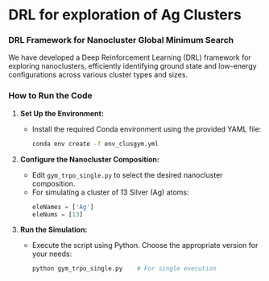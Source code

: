 # DRL for exploration of Ag Clusters
### DRL Framework for Nanocluster Global Minimum Search 
We have developed a Deep Reinforcement Learning (DRL) framework for exploring nanoclusters, efficiently identifying ground state and low-energy configurations across various cluster types and sizes. 






### How to Run the Code

1. **Set Up the Environment:**
   - Install the required Conda environment using the provided YAML file:
     ```bash
     conda env create -f env_clusgym.yml
     ```

2. **Configure the Nanocluster Composition:**
   - Edit `gym_trpo_single.py` to select the desired nanocluster composition.
   - For simulating a cluster of 13 Silver (Ag) atoms:
     ```python
     eleNames = ['Ag']
     eleNums = [13]
     ```

3. **Run the Simulation:**
   - Execute the script using Python. Choose the appropriate version for your needs:
     ```bash
     python gym_trpo_single.py    # For single execution
     ```
